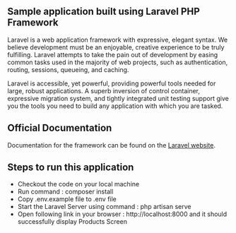 ## Sample application built using Laravel PHP Framework

Laravel is a web application framework with expressive, elegant syntax. We believe development must be an enjoyable, creative experience to be truly fulfilling. Laravel attempts to take the pain out of development by easing common tasks used in the majority of web projects, such as authentication, routing, sessions, queueing, and caching.

Laravel is accessible, yet powerful, providing powerful tools needed for large, robust applications. A superb inversion of control container, expressive migration system, and tightly integrated unit testing support give you the tools you need to build any application with which you are tasked.

## Official Documentation

Documentation for the framework can be found on the [Laravel website](http://laravel.com/docs).

## Steps to run this application

* Checkout the code on your local machine
* Run command : composer install
* Copy .env.example file to .env file
* Start the Laravel Server using command : php artisan serve
* Open following link in your browser : http://localhost:8000 and it should successfully display Products Screen
